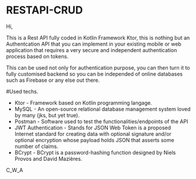 # RESTAPI-CRUD

Hi,

This is a Rest API fully coded in Kotlin Framework Ktor, this is nothing but an Authentcation API that you can implement 
in your existing mobile or web application that requires a very secure and independent authentication process based on tokens.

This can be used not only for authentication purpose, you can then turn it to fully customised backend so you can be independed of
online databases such as Firebase or any else out there.

#Used techs.
- Ktor    - Framework based on Kotlin programming langage.
- MySQL   - An open-source relational database management system loved by many (jks, but yet true).
- Postman - Software used to test the functionalities/endpoints of the API
- JWT Authentication - Stands for JSON Web Token is a proposed Internet standard for creating data with optional signature and/or 
  optional encryption whose payload holds JSON that asserts some number of claims.
- BCrypt  - BCrypt is a password-hashing function designed by Niels Provos and David Mazières.





C_W_A
